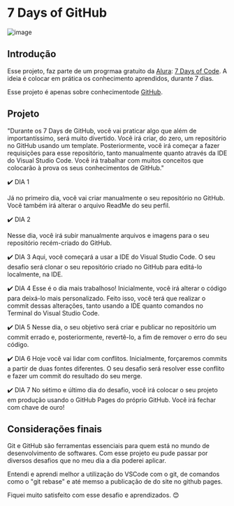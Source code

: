 # 7 Days of GitHub
![image](https://user-images.githubusercontent.com/64700794/177046705-c748cd85-e847-48c6-9e02-d68641fd5a2a.png)


## Introdução

Esse projeto, faz parte de um progrmaa gratuito da [Alura](https://www.alura.com.br/): [7 Days of Code](https://7daysofcode.io/).
A ideia é colocar em prática os conhecimento aprendidos, durante 7 dias.

Esse projeto é apenas sobre conhecimentode [GitHub](https://7daysofcode.io/matricula/github).



## Projeto

"Durante os 7 Days de GitHub, você vai praticar algo que além de importantíssimo, será muito divertido. Você irá criar, do zero, um repositório no GitHub usando um template. Posteriormente, você irá começar a fazer requisições para esse repositório, tanto manualmente quanto através da IDE do Visual Studio Code. Você irá trabalhar com muitos conceitos que colocarão à prova os seus conhecimentos de GitHub."


:heavy_check_mark: DIA 1

Já no primeiro dia, você vai criar manualmente o seu repositório no GitHub. Você também irá alterar o arquivo ReadMe do seu perfil.

:heavy_check_mark: DIA 2

Nesse dia, você irá subir manualmente arquivos e imagens para o seu repositório recém-criado do GitHub.

:heavy_check_mark: DIA 3
Aqui, você começará a usar a IDE do Visual Studio Code. O seu desafio será clonar o seu repositório criado no GitHub para editá-lo localmente, na IDE.

:heavy_check_mark: DIA 4
Esse é o dia mais trabalhoso! Inicialmente, você irá alterar o código para deixá-lo mais personalizado. Feito isso, você terá que realizar o commit dessas alterações, tanto usando a IDE quanto comandos no Terminal do Visual Studio Code.

:heavy_check_mark: DIA 5
Nesse dia, o seu objetivo será criar e publicar no repositório um commit errado e, posteriormente, revertê-lo, a fim de remover o erro do seu código.

:heavy_check_mark: DIA 6
Hoje você vai lidar com conflitos. Inicialmente, forçaremos commits a partir de duas fontes diferentes. O seu desafio será resolver esse conflito e fazer um commit do resultado do seu merge.

:heavy_check_mark: DIA 7
No sétimo e último dia do desafio, você irá colocar o seu projeto em produção usando o GitHub Pages do próprio GitHub. Você irá fechar com chave de ouro!


## Considerações finais

Git e GitHub são ferramentas essenciais para quem está no mundo de desenvolvimento de softwares.
Com esse projeto eu pude passar por diversos desafios que no meu dia a dia poderei aplicar. 

Entendi e aprendi melhor a utilização do VSCode com o git, de comandos como o "git rebase" e até memso a publicação de do site no github pages.

Fiquei muito satisfeito com esse desafio e aprendizados. :blush:

